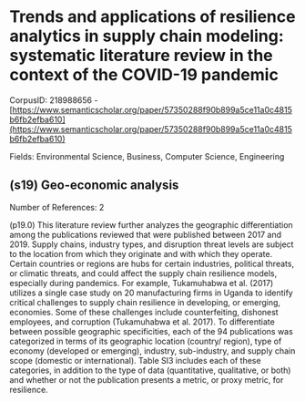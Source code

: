 # Trends and applications of resilience analytics in supply chain modeling: systematic literature review in the context of the COVID-19 pandemic

CorpusID: 218988656 - [https://www.semanticscholar.org/paper/57350288f90b899a5ce11a0c4815b6fb2efba610](https://www.semanticscholar.org/paper/57350288f90b899a5ce11a0c4815b6fb2efba610)

Fields: Environmental Science, Business, Computer Science, Engineering

## (s19) Geo-economic analysis
Number of References: 2

(p19.0) This literature review further analyzes the geographic differentiation among the publications reviewed that were published between 2017 and 2019. Supply chains, industry types, and disruption threat levels are subject to the location from which they originate and with which they operate. Certain countries or regions are hubs for certain industries, political threats, or climatic threats, and could affect the supply chain resilience models, especially during pandemics. For example, Tukamuhabwa et al. (2017) utilizes a single case study on 20 manufacturing firms in Uganda to identify critical challenges to supply chain resilience in developing, or emerging, economies. Some of these challenges include counterfeiting, dishonest employees, and corruption (Tukamuhabwa et al. 2017). To differentiate between possible geographic specificities, each of the 94 publications was categorized in terms of its geographic location (country/ region), type of economy (developed or emerging), industry, sub-industry, and supply chain scope (domestic or international). Table SI3 includes each of these categories, in addition to the type of data (quantitative, qualitative, or both) and whether or not the publication presents a metric, or proxy metric, for resilience.
